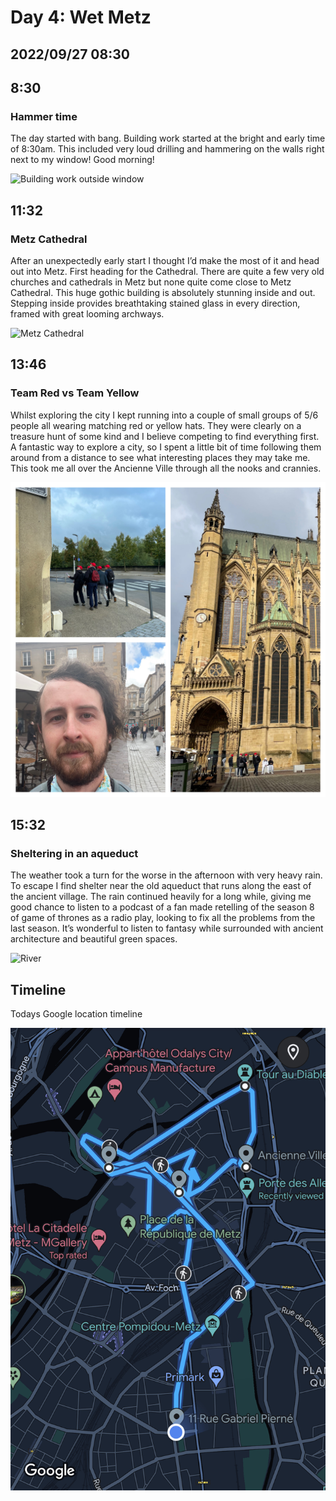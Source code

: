 # Day 4: Wet Metz
## 2022/09/27 08:30

## 8:30
### Hammer time

The day started with bang. Building work started at the bright and early time of 8:30am. This included very loud drilling and hammering on the walls right next to my window! Good morning!

![Building work outside window](https://raw.githubusercontent.com/benknight135/thirty-knights/main/api/data/posts/day4/window-work.jpeg)

## 11:32
### Metz Cathedral

After an unexpectedly early start I thought I’d make the most of it and head out into Metz. First heading for the Cathedral. There are quite a few very old churches and cathedrals in Metz but none quite come close to Metz Cathedral. This huge gothic building is absolutely stunning inside and out. Stepping inside provides breathtaking stained glass in every direction, framed with great looming archways.

![Metz Cathedral](https://raw.githubusercontent.com/benknight135/thirty-knights/main/api/data/posts/day4/metz-cathedral.jpeg)

## 13:46
### Team Red vs Team Yellow

Whilst exploring the city I kept running into a couple of small groups of 5/6 people all wearing matching red or yellow hats. They were clearly on a treasure hunt of some kind and I believe competing to find everything first. A fantastic way to explore a city, so I spent a little bit of time following them around from a distance to see what interesting places they may take me. This took me all over the Ancienne Ville through all the nooks and crannies.

![People in red hats on treasure hunt](https://raw.githubusercontent.com/benknight135/thirty-knights/main/api/data/posts/day4/red-hats.jpeg)

## 15:32
### Sheltering in an aqueduct

The weather took a turn for the worse in the afternoon with very heavy rain. To escape I find shelter near the old aqueduct that runs along the east of the ancient village. The rain continued heavily for a long while, giving me good chance to listen to a podcast of a fan made retelling of the season 8 of game of thrones as a radio play, looking to fix all the problems from the last season. It’s wonderful to listen to fantasy while surrounded with ancient architecture and beautiful green spaces. 

![River](https://raw.githubusercontent.com/benknight135/thirty-knights/main/api/data/posts/day4/river.jpeg)

## Timeline
Todays Google location timeline

![Timeline](https://raw.githubusercontent.com/benknight135/thirty-knights/main/api/data/posts/day4/timeline.jpeg)